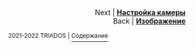 
<p align="right">Next | <b><a href="zed_param.md">Настройка камеры</a></b>
<br/>
Back | <b><a href="camera.md">Изображение</a></b></p>
<p align="center"><sup>2021-2022 TRIADOS | </sup><a href="../README.md#содержание"><sup>Содержание</sup></a></p>
